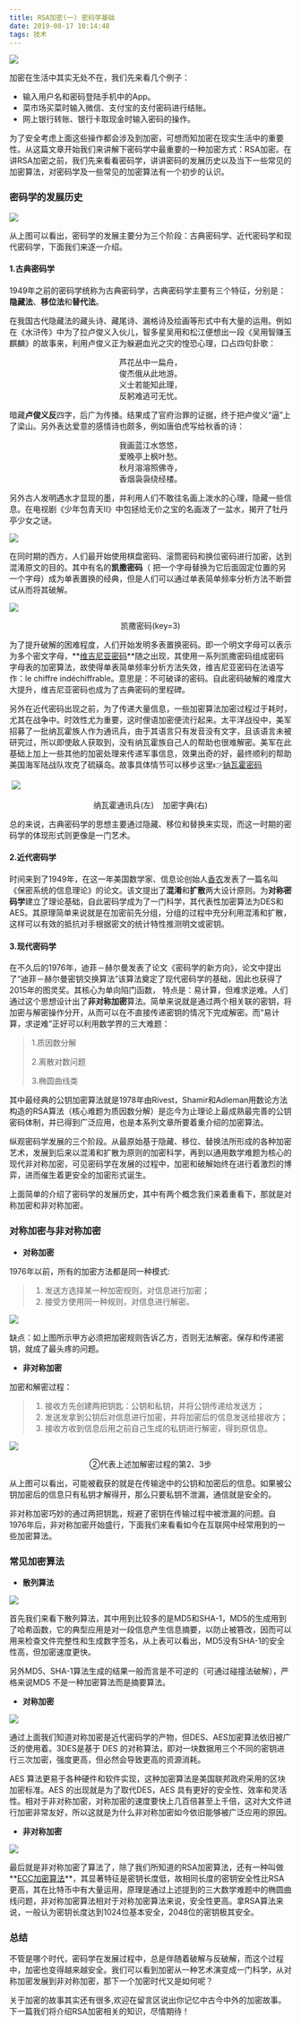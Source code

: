 ```yaml
---
title: RSA加密(一) 密码学基础
date: 2019-08-17 10:14:48
tags: 技术
---
```


![](https://img.carlwe.com/rsa_logo1.png)

<!--more-->

加密在生活中其实无处不在，我们先来看几个例子：

* 输入用户名和密码登陆手机中的App。
* 菜市场买菜时输入微信、支付宝的支付密码进行结账。
* 网上银行转账、银行卡取现金时输入密码的操作。

为了安全考虑上面这些操作都会涉及到加密，可想而知加密在现实生活中的重要性。从这篇文章开始我们来讲解下密码学中最重要的一种加密方式：RSA加密。在讲RSA加密之前，我们先来看看密码学，讲讲密码的发展历史以及当下一些常见的加密算法，对密码学及一些常见的加密算法有一个初步的认识。

### 密码学的发展历史

![](https://img.carlwe.com/rsa_encrypt_history.jpg)

从上图可以看出，密码学的发展主要分为三个阶段：古典密码学、近代密码学和现代密码学，下面我们来逐一介绍。

#### 1.古典密码学

1949年之前的密码学统称为古典密码学，古典密码学主要有三个特征，分别是：**隐藏法**、**移位法**和**替代法**。

在我国古代隐藏法的藏头诗、藏尾诗、漏格诗及绘画等形式中有大量的运用。例如在《水浒传》中为了拉卢俊义入伙儿，智多星吴用和松江便想出一段《吴用智赚玉麒麟》的故事来，利用卢俊义正为躲避血光之灾的惶恐心理，口占四句卦歌：

<center>芦花丛中一扁舟，<br>俊杰俄从此地游。<br>义士若能知此理，<br>反躬难逃可无忧。 </center>

暗藏**卢俊义反**四字，后广为传播。结果成了官府治罪的证据，终于把卢俊义“逼”上了梁山。另外表达爱意的感情诗也颇多，例如唐伯虎写给秋香的诗：

<center>我画蓝江水悠悠，<br>爱晚亭上枫叶愁。<br>秋月溶溶照佛寺，<br>香烟袅袅绕经楼。 </center>

另外古人发明遇水才显现的墨，并利用人们不敢往名画上泼水的心理，隐藏一些信息。在电视剧《少年包青天Ⅱ》中包拯给无价之宝的名画泼了一盆水，揭开了牡丹亭少女之谜。

![](https://img.carlwe.com/rsa_mudantingshaonv.jpg)

在同时期的西方，人们最开始使用棋盘密码、滚筒密码和换位密码进行加密，达到混淆原文的目的。其中有名的**凯撒密码**（ 把一个字母替换为它后面固定位置的另一个字母）成为单表置换的经典，但是人们可以通过单表简单频率分析方法不断尝试从而将其破解。

![](https://img.carlwe.com/rsa_caesar.jpg-s)

<center>凯撒密码(key=3)</center>

为了提升破解的困难程度，人们开始发明多表置换密码。即一个明文字母可以表示为多个密文字母，**[维吉尼亚密码](<https://www.cnblogs.com/inverseEntropy/p/10151176.html>)**随之出现，其使用一系列凯撒密码组成密码字母表的加密算法，故使得单表简单频率分析方法失效，维吉尼亚密码在法语写作：le chiffre indéchiffrable。意思是：不可破译的密码。自此密码破解的难度大大提升，维吉尼亚密码也成为了古典密码的里程碑。

另外在近代密码出现之前，为了传递大量信息，一些加密算法加密过程过于耗时，尤其在战争中。时效性尤为重要，这时俚语加密便流行起来。太平洋战役中，美军招募了一批纳瓦霍族人作为通讯兵，由于其语言只有发音没有文字，且该语言未被研究过，所以即使敌人获取到，没有纳瓦霍族自己人的帮助也很难解密。美军在此基础上加上一些其他的加密处理来传递军事信息，效果出奇的好，最终顺利的帮助美国海军陆战队攻克了硫磺岛。故事具体情节可以移步这里👉[钠瓦霍密码](<https://baike.baidu.com/item/%E7%BA%B3%E7%93%A6%E9%9C%8D%E5%AF%86%E7%A0%81/9482868?fr=aladdin>)

​	![](https://img.carlwe.com/ras_nawahuo.jpg)

<center>纳瓦霍通讯兵(左)&nbsp &nbsp 加密字典(右)</center>

总的来说，古典密码学的思想主要通过隐藏、移位和替换来实现，而这一时期的密码学的体现形式则更像是一门艺术。

#### 2.近代密码学

时间来到了1949年，在这一年美国数学家、信息论创始人[香农](<https://baike.baidu.com/item/%E5%85%8B%E5%8A%B3%E5%BE%B7%C2%B7%E8%89%BE%E5%B0%94%E4%BC%8D%E5%BE%B7%C2%B7%E9%A6%99%E5%86%9C/10588593?fromtitle=%E9%A6%99%E5%86%9C&fromid=1146248&fr=aladdin>)发表了一篇名叫《保密系统的信息理论》的论文。该文提出了**混淆**和**扩散**两大设计原则。为**对称密码学**建立了理论基础，自此密码学成为了一门科学，其代表性加密算法为DES和AES。其原理简单来说就是在加密前先分组，分组的过程中充分利用混淆和扩散，这样可以有效的抵抗对手根据密文的统计特性推测明文或密钥。

#### 3.现代密码学

在不久后的1976年，迪菲－赫尔曼发表了论文《密码学的新方向》，论文中提出了“迪菲－赫尔曼密钥交换算法”该算法奠定了现代密码学的基础，因此也获得了2015年的图灵奖。其核心为单向陷门函数， 特点是：易计算，但难求逆难。人们通过这个思想设计出了**非对称加密**算法。简单来说就是通过两个相关联的密钥，将加密与解密操作分开，从而可以在不直接传递密钥的情况下完成解密。而“易计算，求逆难”正好可以利用数学界的三大难题：

> 1.质因数分解
>
> 2.离散对数问题
>
> 3.椭圆曲线类

其中最经典的公钥加密算法就是1978年由Rivest，Shamir和Adleman用数论方法构造的RSA算法（核心难题为质因数分解）是迄今为止理论上最成熟最完善的公钥密码体制，并已得到广泛应用，也是本系列文章所要着重介绍的加密算法。

纵观密码学发展的三个阶段。从最原始基于隐藏、移位、替换法所形成的各种加密艺术，发展到后来以混淆和扩散为原则的加密科学，再到以通用数学难题为核心的现代非对称加密，可见密码学在发展的过程中，加密和破解始终在进行着激烈的博弈，进而催生着更安全的加密形式诞生。

上面简单的介绍了密码学的发展历史，其中有两个概念我们来着重看下，那就是对称加密和非对称加密。

### 对称加密与非对称加密

* **对称加密**

1976年以前，所有的加密方法都是同一种模式:

> 1. 发送方选择某一种加密规则，对信息进行加密；
> 2. 接受方使用同一种规则，对信息进行解密。

![](https://img.carlwe.com/rsa_unsymmetric.jpg)

缺点：如上图所示甲方必须把加密规则告诉乙方，否则无法解密。保存和传递密钥，就成了最头疼的问题。

* **非对称加密**

加密和解密过程：

> 1. 接收方先创建两把钥匙：公钥和私钥，并将公钥传递给发送方；
> 2. 发送发拿到公钥后对信息进行加密，并将加密后的信息发送给接收方；
> 3. 接收方收到信息后用之前自己生成的私钥进行解密，得到原信息。

![](https://img.carlwe.com/rsa_symmetric.jpg)

<center>②代表上述加解密过程的第2、3步</center>

从上图可以看出，可能被截获的就是在传输途中的公钥和加密后的信息。如果被公钥加密后的信息只有私钥才解得开，那么只要私钥不泄漏，通信就是安全的。

非对称加密巧妙的通过两把钥匙，规避了密钥在传输过程中被泄漏的问题。自1976年后，非对称加密开始盛行，下面我们来看看如今在互联网中经常用到的一些加密算法。

### 常见加密算法

* **散列算法**

![](https://img.carlwe.com/rsa_compare_sanlie.jpg)

首先我们来看下散列算法，其中用到比较多的是MD5和SHA-1，MD5的生成用到了哈希函数，它的典型应用是对一段信息产生信息摘要，以防止被篡改，因而可以用来检查文件完整性和生成数字签名，从上表可以看出，MD5没有SHA-1的安全性高，但加密速度更快。

另外MD5、SHA-1算法生成的结果一般而言是不可逆的（可通过碰撞法破解），严格来说MD5 不是一种加密算法而是摘要算法。

* **对称加密**

![](https://img.carlwe.com/rsa_compare_symmetric.jpg)

通过上面我们知道对称加密是近代密码学的产物，但DES、AES加密算法依旧被广泛的使用着。3DES是基于 DES 的对称算法，即对一块数据用三个不同的密钥进行三次加密，强度更高，但必然会导致更高的资源消耗。

AES 算法更易于各种硬件和软件实现，这种加密算法是美国联邦政府采用的区块加密标准。AES 的出现就是为了取代DES，AES 具有更好的安全性、效率和灵活性。相对于非对称加密，对称加密的速度要快上几百倍甚至上千倍，这对大文件进行加密非常友好，所以这就是为什么非对称加密如今依旧能够被广泛应用的原因。

* **非对称加密**

![](https://img.carlwe.com/rsa_compare_unsymmetric.jpg)

最后就是非对称加密了算法了，除了我们所知道的RSA加密算法，还有一种叫做**[ECC加密算法](<https://www.jianshu.com/p/e41bc1eb1d81>)**，其显著特征是密钥长度低，故相同长度的密钥安全性比RSA更高，其在比特币中有大量运用，原理是通过上述提到的三大数学难题中的椭圆曲线问题，非对称加密算法相对于对称加密算法来说，安全性更高。拿RSA算法来说，一般认为密钥长度达到1024位基本安全，2048位的密钥极其安全。

### 总结

不管是哪个时代，密码学在发展过程中，总是伴随着破解与反破解，而这个过程中，加密也变得越来越安全。我们可以看到加密从一种艺术演变成一门科学，从对称加密发展到非对称加密，那下一个加密时代又是如何呢？

关于加密的故事其实还有很多,欢迎在留言区说出你记忆中古今中外的加密故事。下一篇我们将介绍RSA加密相关的知识，尽情期待！
